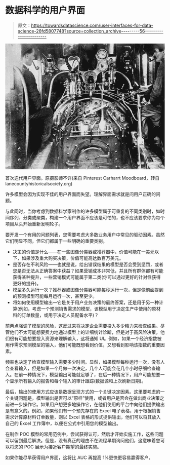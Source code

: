 # 数据科学的用户界面

> 原文：<https://towardsdatascience.com/user-interfaces-for-data-science-26fd5807748?source=collection_archive---------56----------------------->

![](img/32ba41a495a6935eba144fbb34f876fa.png)

首次迭代用户界面。原摄影师不详(来自 Pinterest Carharrt Moodboard，转自 lanecountyhistoricalsociety.org)

许多模型会因为实现不佳的用户界面而失望。理解界面需求就是问用户正确的问题。

与此同时，当你考虑到数据科学家制作的许多模型属于可重复的不同类别时，如时间序列、分类或聚类，构建一个用户界面不应该是可怕的，也不应该要求你为每个项目从头开始重新发明轮子。

要开发一个有用的问题列表，您需要考虑大多数业务用户中常见的驱动因素。虽然它们明显不同，但它们都属于一些明确的重要类别。

*   决策的价值是什么——在一些图像分类器或推荐器中，价值可能在一美元以下，如果涉及重大购买决策，价值可能高达数百万美元。
*   是否存在不利风险——也就是说，给出错误结果的模型是否会受到惩罚，或者您是否无法从正确答案中获益？如果营销成本非常低，并且所有群体都有可能获得某种提升，一些营销模式可能属于第二类(你可以通过更好的针对性获得更好的提升)。
*   模型多久运行一次？推荐器或图像分类器可能每秒运行一次，但是像前面提到的预测模型可能每月运行一次，甚至更少。
*   将如何使用模型输出—它是关于用户业务决策的最终答案，还是用于另一种计算(例如，考虑一个预测销售需求的模型，该模型用于决定生产中使用的原材料的订单数量，或用于决定人员配备水平)？

前两点强调了模型的风险，这反过来将决定企业需要投入多少精力来检查结果。尽管他们不太可能想要费力地通过模型上的详细统计诊断，但是对于高风险决策，他们很有可能想要投入资源来理解输入，这将通知 UI。例如，如果一个经济指数被用作需求预测模型的输入，他们可能既想看到价值，又想看到影响该指数的重要因素。

频率也决定了检查模型输入需要多少时间。显然，如果模型每秒运行一次，没有人会查看输入，但是如果一个月做一次决定，几个人可能会花几个小时仔细检查输入。在前一种情况下，模型输出可能就足够了，在后一种情况下，用户可能想要一个显示所有输入的报告和每个输入的审计跟踪(数据源和上次刷新日期)。

最后，输出的使用方式应该是数据呈现方式的一个关键决定因素。这里要考虑的一个关键问题是，模型输出是否可以“原样”使用，或者用户是否会在做出商业决策之前进一步操作它。如果用户想更多地操作它，在他们使用的平台中向他们提供输出是有意义的。例如，如果他们有一个预先存在的 Excel 电子表格，用于根据销售需求计算原材料订单数量，则以 Excel 表格的形式提供输出，他们可以将其放入自己的 Excel 工作簿中，以便在公式中引用您的模型输出。

在制作 POC 模型的常用范例中，尝试获得认可，然后才开始实施工作，这些问题可以留到最后解决。但是，没有真正的理由不在流程早期询问他们，这意味着您可以将您的 POC 展示为接近客户期望的最终实施。

如果你能尽早获得用户界面，这将比 AUC 再提高 1%更快更容易赢得客户。